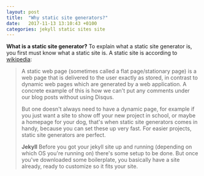 ```yaml
---
layout: post
title:  "Why static site generators?"
date:   2017-11-13 13:10:43 +0100
categories: jekyll static sites site
---
```

**What is a static site generator?**
To explain what a static site generator is, you first must know what a static site is. A static site is according to [wikipedia](https://en.wikipedia.org/wiki/Static_web_page): <blockquote cite="https://en.wikipedia.org/wiki/Static_web_page">A static web page (sometimes called a flat page/stationary page) is a web page that is delivered to the user exactly as stored, in contrast to dynamic web pages which are generated by a web application.</blockquoute> A concrete example of this is how we can't put any comments under our blog posts without using Disqus.

But one doesn't always need to have a dynamic page, for example if you just want a site to show off your new project in school, or maybe a homepage for your dog, that's when static site generators comes in handy, because you can set these up very fast. For easier projects, static site generators are perfect.

**Jekyll**
Before you got your jekyll site up and running (depending on which OS you're running on) there's some setup to be done. But once you've downloaded some boilerplate, you basically have a site already, ready to customize so it fits your site.

